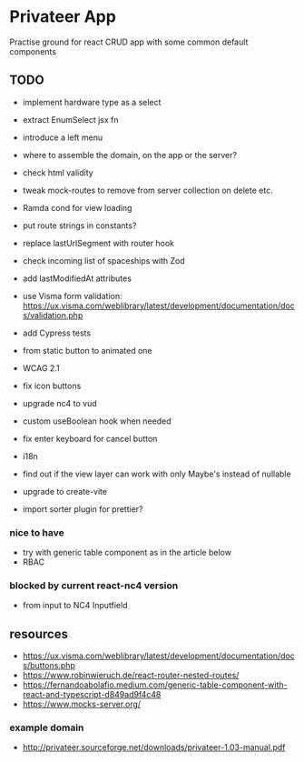 # Privateer App

Practise ground for react CRUD app with some common default components

## TODO

- implement hardware type as a select
- extract EnumSelect jsx fn
- introduce a left menu
- where to assemble the domain, on the app or the server?
- check html validity
- tweak mock-routes to remove from server collection on delete etc.

- Ramda cond for view loading
- put route strings in constants?
- replace lastUrlSegment with router hook
- check incoming list of spaceships with Zod
- add lastModifiedAt attributes
- use Visma form validation: https://ux.visma.com/weblibrary/latest/development/documentation/docs/validation.php
- add Cypress tests
- from static button to animated one
- WCAG 2.1
- fix icon buttons
- upgrade nc4 to vud
- custom useBoolean hook when needed
- fix enter keyboard for cancel button
- i18n
- find out if the view layer can work with only Maybe's instead of nullable
- upgrade to create-vite
- import sorter plugin for prettier?

### nice to have

- try with generic table component as in the article below
- RBAC

### blocked by current react-nc4 version

- from input to NC4 Inputfield

## resources

- https://ux.visma.com/weblibrary/latest/development/documentation/docs/buttons.php
- https://www.robinwieruch.de/react-router-nested-routes/
- https://fernandoabolafio.medium.com/generic-table-component-with-react-and-typescript-d849ad9f4c48
- https://www.mocks-server.org/

### example domain

- http://privateer.sourceforge.net/downloads/privateer-1.03-manual.pdf
